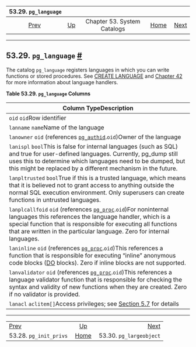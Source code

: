 

|                    53.29. `pg_language`                    |                                                   |                             |                                                       |                                                              |
| :--------------------------------------------------------: | :------------------------------------------------ | :-------------------------: | ----------------------------------------------------: | -----------------------------------------------------------: |
| [Prev](catalog-pg-init-privs.html "53.28. pg_init_privs")  | [Up](catalogs.html "Chapter 53. System Catalogs") | Chapter 53. System Catalogs | [Home](index.html "PostgreSQL 17devel Documentation") |  [Next](catalog-pg-largeobject.html "53.30. pg_largeobject") |

***

## 53.29. `pg_language` [#](#CATALOG-PG-LANGUAGE)

The catalog `pg_language` registers languages in which you can write functions or stored procedures. See [CREATE LANGUAGE](sql-createlanguage.html "CREATE LANGUAGE") and [Chapter 42](xplang.html "Chapter 42. Procedural Languages") for more information about language handlers.

**Table 53.29. `pg_language` Columns**

| Column TypeDescription                                                                                                                                                                                                                                                                                           |
| ---------------------------------------------------------------------------------------------------------------------------------------------------------------------------------------------------------------------------------------------------------------------------------------------------------------- |
| `oid` `oid`Row identifier                                                                                                                                                                                                                                                                                        |
| `lanname` `name`Name of the language                                                                                                                                                                                                                                                                             |
| `lanowner` `oid` (references [`pg_authid`](catalog-pg-authid.html "53.8. pg_authid").`oid`)Owner of the language                                                                                                                                                                                                 |
| `lanispl` `bool`This is false for internal languages (such as SQL) and true for user-defined languages. Currently, pg\_dump still uses this to determine which languages need to be dumped, but this might be replaced by a different mechanism in the future.                                                   |
| `lanpltrusted` `bool`True if this is a trusted language, which means that it is believed not to grant access to anything outside the normal SQL execution environment. Only superusers can create functions in untrusted languages.                                                                              |
| `lanplcallfoid` `oid` (references [`pg_proc`](catalog-pg-proc.html "53.39. pg_proc").`oid`)For noninternal languages this references the language handler, which is a special function that is responsible for executing all functions that are written in the particular language. Zero for internal languages. |
| `laninline` `oid` (references [`pg_proc`](catalog-pg-proc.html "53.39. pg_proc").`oid`)This references a function that is responsible for executing “inline” anonymous code blocks ([DO](sql-do.html "DO") blocks). Zero if inline blocks are not supported.                                                     |
| `lanvalidator` `oid` (references [`pg_proc`](catalog-pg-proc.html "53.39. pg_proc").`oid`)This references a language validator function that is responsible for checking the syntax and validity of new functions when they are created. Zero if no validator is provided.                                       |
| `lanacl` `aclitem[]`Access privileges; see [Section 5.7](ddl-priv.html "5.7. Privileges") for details                                                                                                                                                                                                            |

***

|                                                            |                                                       |                                                              |
| :--------------------------------------------------------- | :---------------------------------------------------: | -----------------------------------------------------------: |
| [Prev](catalog-pg-init-privs.html "53.28. pg_init_privs")  |   [Up](catalogs.html "Chapter 53. System Catalogs")   |  [Next](catalog-pg-largeobject.html "53.30. pg_largeobject") |
| 53.28. `pg_init_privs`                                     | [Home](index.html "PostgreSQL 17devel Documentation") |                                      53.30. `pg_largeobject` |
